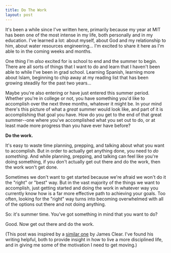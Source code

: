 ```yaml
---
title: Do The Work
layout: post
---
```


It's been a while since I've written here, primarily because my year at MIT has been one of the most intense in my life, both personally and in my education. I've learned a lot: about myself, about God and my relationship to him, about water resources engineering... I'm excited to share it here as I'm able to in the coming weeks and months. 

One thing I'm *also* excited for is school to end and the summer to begin. There are all sorts of things that I want to do and learn that I haven't been able to while I've been in grad school. Learning Spanish, learning more about Islam, beginning to chip away at my reading list that has been growing steadily for the past two years...

Maybe you're also entering or have just entered this summer period. Whether you're in college or not, you have something you'd like to accomplish over the next three months, whatever it might be. In your mind there's this picture of what a *great* summer would look like, and part of it is accomplishing that goal you have. How do you get to the end of that great summer--one where you've accomplished what you set out to do, or at least made more progress than you have ever have before?

**Do the work.**

It's easy to waste time planning, prepping, and talking about what you want to accomplish. But in order to actually get anything done, you need to *do something*. And while planning, prepping, and talking can feel like you're doing something, if you don't actually get out there and do the work, then the work won't get done. 

Sometimes we don't want to get started because we're afraid we won't do it the "right" or "best" way. But in the vast majority of the things we want to accomplish, just getting started and doing the work in whatever way you currently know how is a far more effective path to achieving your goals. Too often, looking for the "right" way turns into becoming overwhelmed with all of the options out there and not doing anything.

So: it's summer time. You've got something in mind that you want to do? 

Good. Now get out there and do the work.

(This post was inspired by a [similar one](https://jamesclear.com/required-for-success) by James Clear. I've found his writing helpful, both to provide insight in how to live a more disciplined life, and in giving me some of the motivation I need to get moving.)